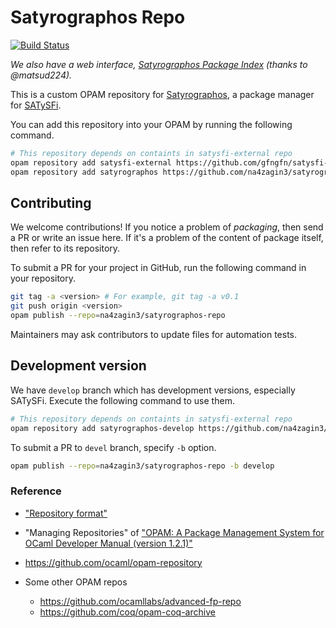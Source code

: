 # Satyrographos Repo

[![Build Status](https://github.com/na4zagin3/satyrographos-repo/workflows/CI/badge.svg?branch=master)](https://github.com/na4zagin3/satyrographos-repo/actions?query=workflow%3ACI)

*We also have a web interface, [Satyrographos Package Index](https://satyrographos-packages.netlify.app/) (thanks to @matsud224).*

This is a custom OPAM repository for [Satyrographos], a package manager for [SATySFi].

You can add this repository into your OPAM by running the following command.

```sh
# This repository depends on containts in satysfi-external repo
opam repository add satysfi-external https://github.com/gfngfn/satysfi-external-repo.git
opam repository add satyrographos https://github.com/na4zagin3/satyrographos-repo.git
```

## Contributing

We welcome contributions! If you notice a problem of *packaging*, then send a PR or write an issue here. If it's a problem of the content of package itself, then refer to its repository.

To submit a PR for your project in GitHub, run the following command in your repository.

```sh
git tag -a <version> # For example, git tag -a v0.1
git push origin <version>
opam publish --repo=na4zagin3/satyrographos-repo
```

Maintainers may ask contributors to update files for automation tests.

## Development version

We have `develop` branch which has development versions, especially SATySFi.
Execute the following command to use them.

```sh
# This repository depends on containts in satysfi-external repo
opam repository add satyrographos-develop https://github.com/na4zagin3/satyrographos-repo.git#develop
```

To submit a PR to `devel` branch, specify `-b` option.

```sh
opam publish --repo=na4zagin3/satyrographos-repo -b develop
```

### Reference

* ["Repository format"](https://opam.ocaml.org/doc/Manual.html#Repository-format)
* "Managing Repositories" of ["OPAM: A Package Management System for OCaml Developer Manual (version 1.2.1)"](http://opam.ocaml.org/doc/manual/dev-manual.html)
* https://github.com/ocaml/opam-repository
* Some other OPAM repos
    * https://github.com/ocamllabs/advanced-fp-repo
    * https://github.com/coq/opam-coq-archive


  [SATySFi]: https://github.com/gfngfn/SATySFi
  [Satyrographos]: https://github.com/na4zagin3/satyrographos
